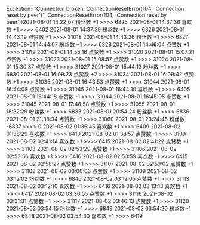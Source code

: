 Exception:("Connection broken: ConnectionResetError(104, 'Connection reset by peer')", ConnectionResetError(104, 'Connection reset by peer'))2021-08-01  14:22:07   粉丝数 +1 >>>> 6825
2021-08-01  14:37:36   喜欢数 +1 >>>> 6402
2021-08-01  14:37:39   粉丝数 +1 >>>> 6826
2021-08-01  14:43:19   点赞数 +1 >>>> 31018
2021-08-01  14:43:26   粉丝数 +1 >>>> 6827
2021-08-01  14:44:07   粉丝数 +1 >>>> 6828
2021-08-01  14:46:04   点赞数 +1 >>>> 31019
2021-08-01  14:55:16   点赞数 +1 >>>> 31020
2021-08-01  15:07:21   点赞数 -1 >>>> 31023
2021-08-01  15:08:57   点赞数 +1 >>>> 31024
2021-08-01  15:30:37   点赞数 +1 >>>> 31027
2021-08-01  15:44:13   粉丝数 +1 >>>> 6830
2021-08-01  16:09:23   点赞数 +2 >>>> 31034
2021-08-01  16:09:42   点赞数 +1 >>>> 31035
2021-08-01  16:43:53   点赞数 +1 >>>> 31044
2021-08-01  16:44:08   点赞数 +1 >>>> 31045
2021-08-01  16:44:10   喜欢数 +1 >>>> 6405
2021-08-01  16:44:18   点赞数 -1 >>>> 31044
2021-08-01  16:45:05   点赞数 +1 >>>> 31045
2021-08-01  17:48:58   点赞数 +1 >>>> 31055
2021-08-01  18:32:29   粉丝数 +1 >>>> 6833
2021-08-01  20:54:24   粉丝数 +1 >>>> 6836
2021-08-01  21:38:34   点赞数 +1 >>>> 31060
2021-08-01  23:24:45   粉丝数 -6837 >>>> 0
2021-08-02  01:35:45   喜欢数 +1 >>>> 6409
2021-08-02  01:38:29   喜欢数 +1 >>>> 6410
2021-08-02  01:38:57   点赞数 -1 >>>> 31091
2021-08-02  02:41:14   喜欢数 +1 >>>> 6415
2021-08-02  02:41:22   点赞数 +1 >>>> 31103
2021-08-02  02:53:29   点赞数 +1 >>>> 31106
2021-08-02  02:53:56   喜欢数 +1 >>>> 6416
2021-08-02  02:53:59   喜欢数 -1 >>>> 6415
2021-08-02  02:58:27   点赞数 +1 >>>> 31107
2021-08-02  02:59:02   点赞数 +1 >>>> 31108
2021-08-02  03:00:06   点赞数 +1 >>>> 31109
2021-08-02  03:12:02   粉丝数 +1 >>>> 6846
2021-08-02  03:12:05   点赞数 +1 >>>> 31113
2021-08-02  03:12:10   喜欢数 +1 >>>> 6416
2021-08-02  03:13:13   喜欢数 +1 >>>> 6417
2021-08-02  03:30:55   点赞数 +1 >>>> 31116
2021-08-02  03:31:31   点赞数 +1 >>>> 31117
2021-08-02  03:46:13   点赞数 +1 >>>> 31120
2021-08-02  03:54:15   粉丝数 +1 >>>> 6849
2021-08-02  03:54:20   粉丝数 -1 >>>> 6848
2021-08-02  03:54:30   喜欢数 +1 >>>> 6419
